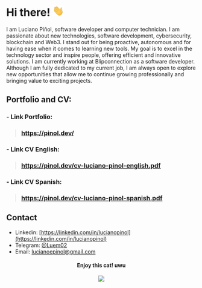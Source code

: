 # Hi there! <img href='#' src='./assets/Hi.gif' width='30'/>

<!-- About me -->

I am Luciano Piñol, software developer and computer technician. I am passionate about new technologies, software development, cybersecurity, blockchain and Web3. I stand out for being proactive, autonomous and for having ease when it comes to learning new tools. My goal is to excel in the technology sector and inspire people, offering efficient and innovative solutions. I am currently working at Blipconnection as a software developer.
Although I am fully dedicated to my current job, I am always open to explore new opportunities that allow me to continue growing professionally and bringing value to exciting projects.

<!-- Visit my Portfolio -->

## Portfolio and CV:

### - Link Portfolio:

> ### https://pinol.dev/

### - Link CV English:

> ### https://pinol.dev/cv-luciano-pinol-english.pdf

### - Link CV Spanish:

> ### https://pinol.dev/cv-luciano-pinol-spanish.pdf

<!-- Contact -->

## Contact

- Linkedin: [https://linkedin.com/in/lucianopinol](https://linkedin.com/in/lucianopinol)
- Telegram: [@Luem02](https://t.me/luem02)
- Email: lucianoepinol@gmail.com

<!-- Kitty moment -->
<div flex-direction='column' align='center'>
<h4>Enjoy this cat! uwu</h4>
<img src='https://camo.githubusercontent.com/9370a5fdafeaf099cd9008d1703619c97ef43e608e342ec673c6669aec62293d/68747470733a2f2f692e696d6775722e636f6d2f4e79677a6945642e676966' width='200'/>
</div>
